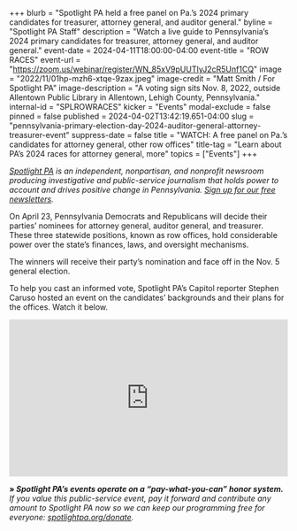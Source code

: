 +++
blurb = "Spotlight PA held a free panel on Pa.’s 2024 primary candidates for treasurer, attorney general, and auditor general."
byline = "Spotlight PA Staff"
description = "Watch a live guide to Pennsylvania’s 2024 primary candidates for treasurer, attorney general, and auditor general."
event-date = 2024-04-11T18:00:00-04:00
event-title = "ROW RACES"
event-url = "https://zoom.us/webinar/register/WN_85xV9pUUTIyJ2cR5Unf1CQ"
image = "2022/11/01hp-mzh6-xtqe-9zax.jpeg"
image-credit = "Matt Smith / For Spotlight PA"
image-description = "A voting sign sits Nov. 8, 2022, outside Allentown Public Library in Allentown, Lehigh County, Pennsylvania."
internal-id = "SPLROWRACES"
kicker = "Events"
modal-exclude = false
pinned = false
published = 2024-04-02T13:42:19.651-04:00
slug = "pennsylvania-primary-election-day-2024-auditor-general-attorney-treasurer-event"
suppress-date = false
title = "WATCH: A free panel on Pa.’s candidates for attorney general, other row offices"
title-tag = "Learn about PA’s 2024 races for attorney general, more"
topics = ["Events"]
+++

<a href="https://www.spotlightpa.org/"><em>Spotlight PA</em></a><em> is an independent, nonpartisan, and nonprofit newsroom producing investigative and public-service journalism that holds power to account and drives positive change in Pennsylvania. </em><a href="https://www.spotlightpa.org/newsletters"><em>Sign up for our free newsletters</em></a><em>.</em>

On April 23, Pennsylvania Democrats and Republicans will decide their parties’ nominees for attorney general, auditor general, and treasurer. These three statewide positions, known as row offices, hold considerable power over the state’s finances, laws, and oversight mechanisms.

The winners will receive their party’s nomination and face off in the Nov. 5 general election.

To help you cast an informed vote, Spotlight PA’s Capitol reporter Stephen Caruso hosted an event on the candidates’ backgrounds and their plans for the offices. Watch it below.

<div style="padding:56.25% 0 0 0;position:relative;"><iframe src="https://player.vimeo.com/video/933728619?h=e200193e43&color=ffcb05&title=0&byline=0" style="position:absolute;top:0;left:0;width:100%;height:100%;" frameborder="0" allow="autoplay; fullscreen; picture-in-picture" allowfullscreen></iframe></div><script src="https://player.vimeo.com/api/player.js"></script>

<strong>» <em>Spotlight PA’s events operate on a “pay-what-you-can” honor system.</em></strong><em> If you value this public-service event, pay it forward and contribute any amount to Spotlight PA now so we can keep our programming free for everyone: </em><a href="http://spotlightpa.org/donate"><em>spotlightpa.org/donate</em></a><em>.</em>

